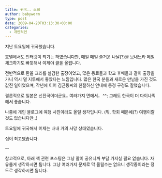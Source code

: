 ```yaml
---
title: 귀국.. 소회
author: babyworm
type: post
date: 2009-04-20T03:13:30+00:00
categories:
  - 개인적인
---
```


지난 토요일에 귀국했습니다. 

호텔에서도 인터넷이 되기는 하였습니다만, 매일 매일 즐거운 나날(?)을 보내느라 메일 체크하기도 빠듯해서 이제야 글을 올립니다.

전반적으로 환율 크리를 실감한 출장이었고, 많은 동료들과 학교 후배들과 같이 출장을 가니 역시 덜 지루해서 좋았다는 느낌입니다. 많은 한국 분들과 새로운 만남을 가진 것도 값진 일이었으며, 작년에 이어 김균동씨의 친절하신 안내에 동경 구경도 잘했습니다.

결론적으로 일본은 선진국이더군요.. 여러가지 면에서..  ^^; 그래도 한국이 더 다이나믹해서 좋습니다.

나중에 개인 블로그에 여행 사진이라도 올릴 생각입니다. (뭐, 학회 때문에(?) 여행이랄 것도 없습니다만..)

토요일에 귀국해서 어제는 내내 거의 사망 상태였습니다.

집이 최고였습니다.

--

참고적으로, 아래 책 관련 포스팅은 그냥 말이 공유니까 부담 가지실 필요 없습니다. 자유롭게 생각하시면 됩니다. 그냥 여러가지 문제로 막 올릴수는 없으니 생각중이라는 정도로 생각하시면 됩니다.

